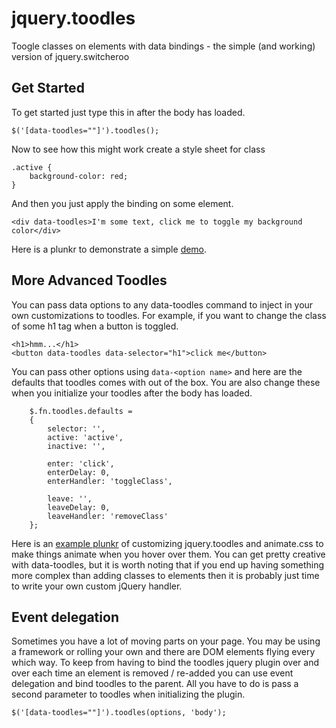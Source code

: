 jquery.toodles
==============

Toogle classes on elements with data bindings - the simple (and working) version of jquery.switcheroo


## Get Started

To get started just type this in after the body has loaded.

```
$('[data-toodles=""]').toodles();
```

Now to see how this might work create a style sheet for class

```
.active {
	background-color: red;
}
```

And then you just apply the binding on some element.

```
<div data-toodles>I'm some text, click me to toggle my background color</div>
```

Here is a plunkr to demonstrate a simple [demo](http://plnkr.co/edit/EwA8S0Exxcy6Z53KFdFZ?p=preview).


## More Advanced Toodles

You can pass data options to any data-toodles command to inject in your own customizations to toodles. For example, if you want to change the class of some h1 tag when a button is toggled.

```
<h1>hmm...</h1>
<button data-toodles data-selector="h1">click me</button>
```

You can pass other options using `data-<option name>` and here are the defaults that toodles comes with out of the box. You are also change these when you initialize your toodles after the body has loaded.

```
	$.fn.toodles.defaults =
	{
		selector: '',
		active: 'active',
		inactive: '',

		enter: 'click',
		enterDelay: 0,
		enterHandler: 'toggleClass',

		leave: '',
		leaveDelay: 0,
		leaveHandler: 'removeClass'
	};
```

Here is an [example plunkr](http://plnkr.co/edit/CcqkkUHsfFMJXBQZSNdG) of customizing jquery.toodles and animate.css to make things animate when you hover over them. You can get pretty creative with data-toodles, but it is worth noting that if you end up having something more complex than adding classes to elements then it is probably just time to write your own custom jQuery handler.

## Event delegation

Sometimes you have a lot of moving parts on your page. You may be using a framework or rolling your own and there are DOM elements flying every which way. To keep from having to bind the toodles jquery plugin over and over each time an element is removed / re-added you can use event delegation and bind toodles to the parent. All you have to do is pass a second parameter to toodles when initializing the plugin.

```
$('[data-toodles=""]').toodles(options, 'body');
```